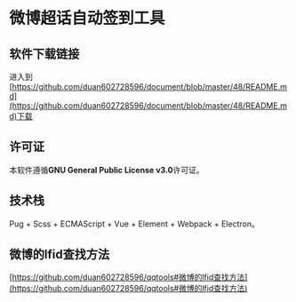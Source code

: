 # 微博超话自动签到工具

## 软件下载链接
进入到[https://github.com/duan602728596/document/blob/master/48/README.md](https://github.com/duan602728596/document/blob/master/48/README.md)下载

## 许可证
本软件遵循**GNU General Public License v3.0**许可证。

## 技术栈
Pug + Scss + ECMAScript + Vue + Element + Webpack + Electron。

## 微博的lfid查找方法
[https://github.com/duan602728596/qqtools#微博的lfid查找方法](https://github.com/duan602728596/qqtools#微博的lfid查找方法)